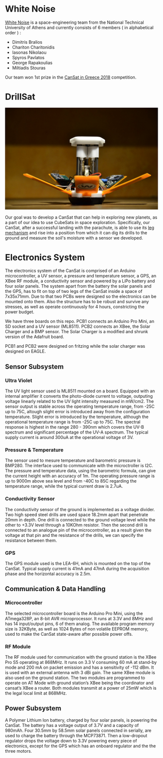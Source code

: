 # White Noise

[White Noise](fb.com/WhiteNoiseGRE) is a space-engineering team from the National Technical University of Athens and currently consists of 6 members ( in alphabetical order ) :

* Dimitris Bralios 
* Chariton Charitonidis
* Iasonas Nikolaou
* Spyros Pavlatos
* George Rapakoulias
* Miltiadis Stouras

Our team won 1st prize in the [CanSat in Greece 2018](cansat.gr) competition.

# DrillSat

![DrillSat](DrillSat.jpg?raw=true "DrillSat")

Our goal was to develop a CanSat that can help in exploring new planets, as a part of our idea to use CubeSats in space exploration. Specifically, our CanSat, after a successful landing with the parachute, is able to use its [leg mechanism](https://www.youtube.com/watch?v=kTSUgSXn8OM) and rise into a position from which it can dig its drills to the ground and measure the soil's moisture with a sensor we developed.

# Electronics System 

The electronics system of the CanSat is comprised of an Arduino microcontroller, a UV sensor, a pressure and temperature sensor, a GPS, an XBee RF module, a conductivity sensor  and powered by a LiPo battery and four solar panels. The system apart from the battery the solar panels and the GPS, has to fit on top of two legs of the CanSat inside a space of 7x35x71mm. Due to that two PCBs were designed so the electronics can be mounted onto them. Also the structure has to be robust and survive any stresses, as well as operate continuously for 4 hours, constricting the power budget.

We have three boards on this repo. PCB1 connects an Arduino Pro Mini, an SD socket and a UV sensor (ML8511). PCB2 connects an XBee, the Solar Charger and a BMP sensor. The Solar Charger is a modified and shrunk version of the Adafruit board. 

PCB1 and PCB2 were designed on fritzing while the solar charger was designed on EAGLE.

## Sensor Subsystem

### Ultra Violet
The UV light sensor used is ML8511 mounted on a board. Equipped with an internal amplifier it converts the photo-diode current to voltage, outputing voltage linearly related to the UV light intensity measured in mW/cm2. The sensor output is stable across the operating temperature range, from -25C up to 75C, altough silght error is introduced away from the configuration temperature. Slight error is introduced by the temperature, although the operational temperature range is from -25C up to 75C. The spectral response is highest in the range 280 - 390nm which covers the UV-B spectrum and significant percentage of the UV-A spectrum. The typical supply current is around 300uA at the operational voltage of 3V.

### Pressure & Temperature
The sensor used to mesure temperature and barometric pressure is BMP280. The interface used to communicate with the microctroller is I2C. The pressure and temperature data, using the barometric formula, can give the current height with an accuracy of 1m. The operating pressure range is up to 9000m above sea level and from -40C to 85C regarding the temperature range, while the typical current draw is 2.7uA. 

### Conductivity Sensor

The conductivity sensor of the ground is implemented as a voltage divider. Two high speed steel drills are used space 18.2mm apart that penetrate 20mm in depth. One drill is connected to the ground voltage level while the other to +3.3V level through a 10KOhm resistor. Then the second drill is connected to an analogue pin of the microcontroller, as a result given the voltage at that pin and the resistance of the drills, we can specify the resistance between them.

### GPS

The GPS module used is the LEA-6H, which is mounted on the top of the CanSat. Typical supply current is 41mA and 47mA during the acquisition phase and the horizontal accuracy is 2.5m.

## Communication & Data Handling

### Microcontroller

The selected microcontroller board is the Arduino Pro Mini, using the ATmega328P, an 8-bit AVR microprocessor. It runs at 3.3V and 8MHz and has 14 input/output pins, 6 of them analog. The available program memory size is 32KByte, as well as 1024 Bytes of non volatile EEPROM memory, used to make the CanSat state-aware after possible power offs.

### RF Module

The RF module used for communication with the ground station is the XBee Pro S5 operating at 868MHz. It runs on 3.3 V consuming 60 mA at stand-by mode and 200 mA on packet emission and has a sensitivity of -112 dBm. It is used with an external antenna with 3 dBi gain. The same XBee module is also used on the ground station. The two modules are programmed to operate on AT Mode with ground station’s XBee being the coordinator and cansat’s XBee a router. Both modules transmit at a power of 25mW which is the legal local limit at 868MHz.

## Power Subsystem

A Polymer Lithium Ion battery, charged by four solar panels, is powering the CanSat. The battery has a voltage output of 3.7V and a capacity of 980mAh. Four 30.5mm by 58.5mm solar panels connected in serially, are used to charge the battery through the MCP73871. Then a low-dropout regulator drops the voltage down to 3.3V powering every piece of electronics, except for the GPS which has an onboard regulator and the the three motors.
